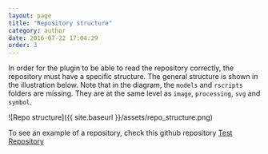```yaml
---
layout: page
title: "Repository structure"
category: author
date: 2016-07-22 17:04:29
order: 3
---
```


In order for the plugin to be able to read the repository correctly, the 
repository must have a specific structure.
The general structure is shown in the illustration below.
Note that in the diagram, the ``models`` and ``rscripts`` folders are missing.
They are at the same level as ``image``, ``processing``, ``svg`` and ``symbol``.

![Repo structure]({{ site.baseurl }}/assets/repo_structure.png)


To see an example of a repository, check this github repository [Test Repository](https://github.com/akbargumbira/qgis_resources_data/)

              
              
               
                
